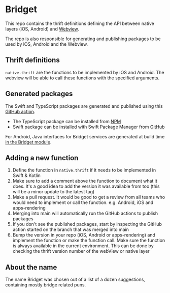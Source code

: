 # Bridget
This repo contains the thrift definitions defining the API between native layers (iOS, Android) and [Webview](https://github.com/guardian/dotcom-rendering/tree/main/apps-rendering).

The repo is also responsible for generating and publishing packages to be used by iOS, Android and the Webview.

## Thrift definitions
`native.thrift` are the functions to be implemented by iOS and Android. The webview will be able to call these functions with the specified arguments.

## Generated packages
The Swift and TypeScript packages are generated and published using this [GitHub action](.github/workflows/generate-packages.yml).

- The TypeScript package can be installed from [NPM](https://www.npmjs.com/package/mobile-apps-thrift-typescript)
- Swift package can be installed with Swift Package Manager from [GitHub](https://github.com/guardian/mobile-apps-thrift-swift)

For Android, Java interfaces for Bridget services are generated at build time [in the Bridget module](https://github.com/guardian/android-news-app/blob/ffe36dbeb4a6c75709dba526a9b0e707a8f982a5/bridget/build.gradle.kts#L24-L31).


## Adding a new function
1. Define the function in `native.thrift` if it needs to be implemented in Swift & Kotlin
2. Make sure to add a comment above the function to document what it does. It's a good idea to add the version it was available from too (this will be a minor update to the latest tag)
3. Make a pull request. It would be good to get a review from all teams who would need to implement or call the function. e.g. Android, iOS and apps-rendering
4. Merging into main will automatically run the GitHub actions to publish packages
5. If you don't see the published packages, start by inspecting the GitHub action started on the branch that was merged into main
6. Bump the version in your repo (iOS, Android or apps-rendering) and implement the function or make the function call. Make sure the function is always available in the current environment. This can be done by checking the thrift version number of the webView or native layer

## About the name
The name Bridget was chosen out of a list of a dozen suggestions, containing mostly bridge related puns.
